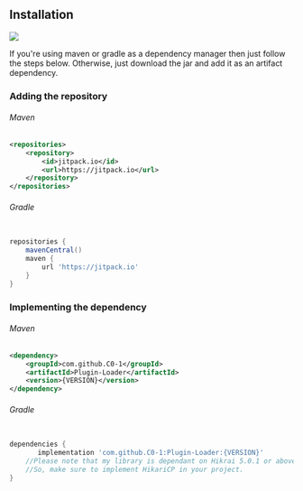 ## Installation
[![](https://jitpack.io/v/C0-1/Plugin-Loader.svg)](https://jitpack.io/#C0-1/Plugin-Loader)
<p></p>
If you're using maven or gradle as a dependency manager then just follow the steps below.
Otherwise, just download the jar and add it as an artifact dependency.

### Adding the repository

###### Maven
```xml
<repositories>
    <repository>
        <id>jitpack.io</id>
        <url>https://jitpack.io</url>
    </repository>
</repositories>
```

###### Gradle
```groovy

repositories {
    mavenCentral()
    maven {
        url 'https://jitpack.io'
    }
}
```

### Implementing the dependency

###### Maven
```xml
<dependency>
    <groupId>com.github.C0-1</groupId>
    <artifactId>Plugin-Loader</artifactId>
    <version>{VERSION}</version>
</dependency>
```

###### Gradle
```groovy

dependencies {
	   implementation 'com.github.C0-1:Plugin-Loader:{VERSION}'
    //Please note that my library is dependant on Hikrai 5.0.1 or above
    //So, make sure to implement HikariCP in your project.
}
```
